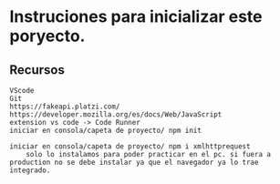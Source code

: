 # Instruciones para inicializar este poryecto.

## Recursos
    VScode
    Git
    https://fakeapi.platzi.com/
    https://developer.mozilla.org/es/docs/Web/JavaScript
    extension vs code -> Code Runner
    iniciar en consola/capeta de proyecto/ npm init

    iniciar en consola/capeta de proyecto/ npm i xmlhttprequest
        solo lo instalamos para poder practicar en el pc. si fuera a production no se debe instalar ya que el navegador ya lo trae integrado.
    



